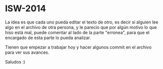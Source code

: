 ISW-2014
========

La idea es que cada uno pueda editar el texto de otro, es decir si alguien lee algo en el archivo de otra persona,
y le parecio que por algún motivo lo que hiso está mal, puede comentar al lado de la parte "erronea", para que el encargado
de esta parte lo pueda analizar.

Tienen que empezar a trabajar hoy y hacer algunos commit en el archivo para ver sus avances.

Saludos :)
